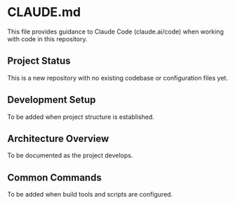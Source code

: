 # CLAUDE.md

This file provides guidance to Claude Code (claude.ai/code) when working with code in this repository.

## Project Status

This is a new repository with no existing codebase or configuration files yet.

## Development Setup

To be added when project structure is established.

## Architecture Overview

To be documented as the project develops.

## Common Commands

To be added when build tools and scripts are configured.